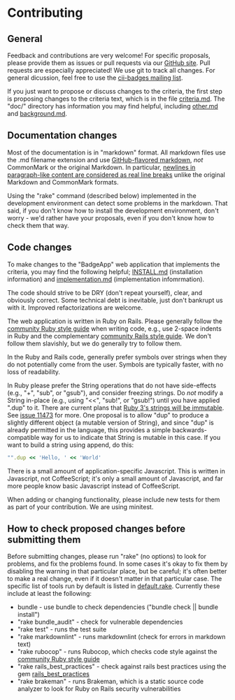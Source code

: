 # Contributing

## General

Feedback and contributions are very welcome!  For specific proposals, please provide them as issues or pull requests via our [GitHub site](https://github.com/linuxfoundation/cii-best-practices-badge).  Pull requests are especially appreciated!  We use git to track all changes.  For general dicussion, feel free to use the [cii-badges mailing list](https://lists.coreinfrastructure.org/mailman/listinfo/cii-badges).

If you just want to propose or discuss changes to the criteria, the first step is proposing changes to the criteria text, which is in the file [criteria.md](doc/criteria.md).  The "doc/" directory has information you may find helpful, including [other.md](doc/other.md) and [background.md](doc/background.md).

## Documentation changes

Most of the documentation is in "markdown" format.  All markdown files use the .md filename extension and use [GitHub-flavored markdown](https://help.github.com/articles/github-flavored-markdown/), *not* CommonMark or the original Markdown.  In particular, [newlines in paragraph-like content are considered as real line breaks](https://help.github.com/articles/writing-on-github/) unlike the original Markdown and CommonMark formats.

Using the "rake" command (described below) implemented in the development environment can detect some problems in the markdown.  That said, if you don't know how to install the development environment, don't worry - we'd rather have your proposals, even if you don't know how to check them that way.

## Code changes

To make changes to the "BadgeApp" web application that implements the criteria, you may find the following helpful; [INSTALL.md](doc/INSTALL.md) (installation information) and [implementation.md](doc/implementation.md) (implementation infomrmation).

The code should strive to be DRY (don't repeat yourself), clear, and obviously correct.  Some technical debt is inevitable, just don't bankrupt us with it.  Improved refactorizations are welcome.

The web application is written in Ruby on Rails.  Please generally follow the [community Ruby style guide](https://github.com/bbatsov/ruby-style-guide) when writing code, e.g., use 2-space indents in Ruby and the complementary [community Rails style guide](https://github.com/bbatsov/rails-style-guide).  We don't follow them slavishly, but we do generally try to follow them.

In the Ruby and Rails code, generally prefer symbols over strings when they do not potentially come from the user.  Symbols are typically faster, with no loss of readability.

In Ruby please prefer the String operations that do not have side-effects (e.g., "+", "sub", or "gsub"), and consider freezing strings.  Do *not* modify a String in-place (e.g., using "<<", "sub!", or "gsub!") until you have applied ".dup" to it.  There are current plans that [Ruby 3's strings will be immutable](https://twitter.com/yukihiro_matz/status/634386185507311616).  See [issue 11473](https://bugs.ruby-lang.org/issues/11473) for more.  One proposal is to allow "dup" to produce a slightly different object (a mutable version of String), and since "dup" is already permitted in the language, this provides a simple backwards-compatible way for us to indicate that String is mutable in this case.  If you want to build a string using append, do this:

~~~~ruby
"".dup << 'Hello, ' << 'World'
~~~~

There is a small amount of application-specific Javascript.  This is written in Javascript, not CoffeeScript; it's only a small amount of Javascript, and far more people know basic Javascript instead of CoffeeScript.

When adding or changing functionality, please include new tests for them as part of your contribution.  We are using minitest.

## How to check proposed changes before submitting them

Before submitting changes, please run "rake" (no options) to look for problems, and fix the problems found.  In some cases it's okay to fix them by disabling the warning in that particular place, but be careful; it's often better to make a real change, even if it doesn't matter in that particular case. The specific list of tools run by default is listed in [default.rake](lib/tasks/default.rake).  Currently these include at least the following:

* bundle - use bundle to check dependencies ("bundle check || bundle install")
* "rake bundle_audit" - check for vulnerable dependencies
* "rake test" - runs the test suite
* "rake markdownlint" - runs markdownlint (check for errors in markdown text)
* "rake rubocop" - runs Rubocop, which checks code style against the [community Ruby style guide](https://github.com/bbatsov/ruby-style-guide)
* "rake rails_best_practices" - check against rails best practices using the gem [rails_best_practices](http://rails-bestpractices.com/)
* "rake brakeman" - runs Brakeman, which is a static source code analyzer
  to look for Ruby on Rails security vulnerabilities

